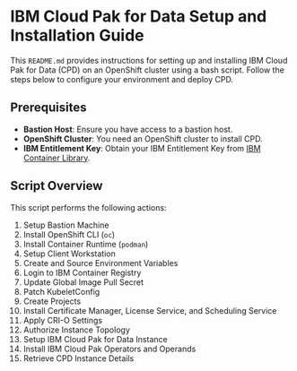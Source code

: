 # IBM Cloud Pak for Data Setup and Installation Guide

This `README.md` provides instructions for setting up and installing IBM Cloud Pak for Data (CPD) on an OpenShift cluster using a bash script. Follow the steps below to configure your environment and deploy CPD.

## Prerequisites

- **Bastion Host**: Ensure you have access to a bastion host.
- **OpenShift Cluster**: You need an OpenShift cluster to install CPD.
- **IBM Entitlement Key**: Obtain your IBM Entitlement Key from [IBM Container Library](https://myibm.ibm.com/products-services/containerlibrary).

## Script Overview

This script performs the following actions:

1. Setup Bastion Machine
2. Install OpenShift CLI (`oc`)
3. Install Container Runtime (`podman`)
4. Setup Client Workstation
5. Create and Source Environment Variables
6. Login to IBM Container Registry
7. Update Global Image Pull Secret
8. Patch KubeletConfig
9. Create Projects
10. Install Certificate Manager, License Service, and Scheduling Service
11. Apply CRI-O Settings
12. Authorize Instance Topology
13. Setup IBM Cloud Pak for Data Instance
14. Install IBM Cloud Pak Operators and Operands
15. Retrieve CPD Instance Details
